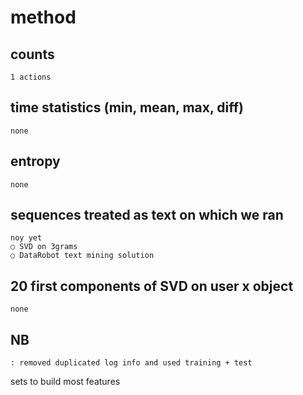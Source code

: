 # method
## counts
    1 actions
## time statistics (min, mean, max, diff)
    none
## entropy
    none
## sequences treated as text on which we ran
    noy yet 
    ○ SVD on 3grams
    ○ DataRobot text mining solution
## 20 first components of SVD on user x object
    none
## NB
    : removed duplicated log info and used training + test
sets to build most features